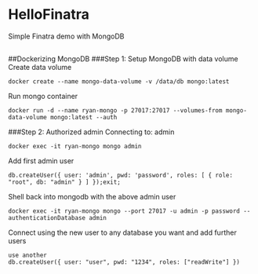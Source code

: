 # HelloFinatra
Simple Finatra demo with MongoDB

##

##Dockerizing MongoDB
###Step 1: Setup MongoDB with data volume
Create data volume
```
docker create --name mongo-data-volume -v /data/db mongo:latest
```
Run mongo container
```
docker run -d --name ryan-mongo -p 27017:27017 --volumes-from mongo-data-volume mongo:latest --auth
```

###Step 2: Authorized admin
Connecting to: admin
```
docker exec -it ryan-mongo mongo admin
```
Add first admin user
```
db.createUser({ user: 'admin', pwd: 'password', roles: [ { role: "root", db: "admin" } ] });exit;
```

Shell back into mongodb with the above admin user
```
docker exec -it ryan-mongo mongo --port 27017 -u admin -p password --authenticationDatabase admin
```
Connect using the new user to any database you want and add further users
```
use another
db.createUser({ user: "user", pwd: "1234", roles: ["readWrite"] })
```

